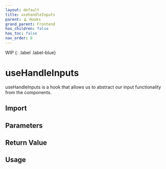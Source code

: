 ```yaml
---
layout: default
title: usehandleInputs
parent: 🪝 Hooks
grand_parent: Frontend
has_children: false
has_toc: false
nav_order: 8
---
```


WIP
{: .label .label-blue}
# useHandleInputs

useHandleInputs is a hook that allows us to abstract our input functionality from the components.

## Import

## Parameters

## Return Value

## Usage